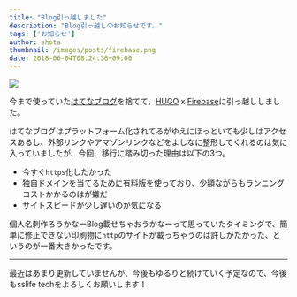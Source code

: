 ```yaml
---
title: "Blog引っ越しました"
description: "Blog引っ越しのお知らせです。"
tags: ['お知らせ']
author: shota
thumbnail: /images/posts/firebase.png
date: 2018-06-04T08:24:36+09:00
---
```


![](/images/posts/firebase.png)

今まで使っていた[はてなブログ](https://hatenablog.com/)を捨てて、[HUGO](https://gohugo.io/) x [Firebase](https://firebase.google.com/?hl=ja)に引っ越ししました。

はてなブログはプラットフォーム化されてるがゆえにほっといても少しはアクセスあるし、外部リンクやアマゾンリンクなどをよしなに整形してくれるのは気に入っていましたが、今回、移行に踏み切った理由は以下の3つ。

* 今すぐ`https`化したかった
* 独自ドメインを当てるために有料版を使っており、少額ながらもランニングコストかかるのはが嫌だ
* サイトスピードが少し遅いのが気になる

個人名刺作ろうかなーBlog載せちゃおうかなーって思っていたタイミングで、簡単に修正できない印刷物に`http`のサイトが載っちゃうのは許しがたかった、というのが一番大きかったです。

---

最近はあまり更新していませんが、今後もゆるりと続けていく予定なので、今後もsslife techをよろしくお願いします！
